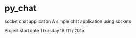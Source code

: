 # py_chat
socket chat application
A simple chat application using sockets

Project start date Thursday 19 /11 / 2015 



